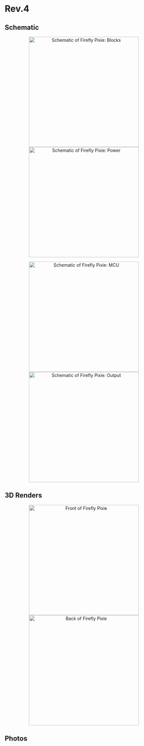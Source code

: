 Rev.4
=====

Schematic
---------

<p align="center">
  <img src="./output/schematic.svg" width="350" title="Schematic of Firefly Pixie: Blocks">
  <img src="./output/schematic-power.svg" width="350" title="Schematic of Firefly Pixie: Power">
</p>
<p align="center">
  <img src="./output/schematic-mcu.svg" width="350" title="Schematic of Firefly Pixie: MCU">
  <img src="./output/schematic-output.svg" width="350" title="Schematic of Firefly Pixie: Output">
</p>

3D Renders
----------

<p align="center">
  <img src="./output/render-front.jpg" width="350" title="Front of Firefly Pixie">
  <img src="./output/render-back.jpg" width="350" alt="Back of Firefly Pixie">
</p>

Photos
------
